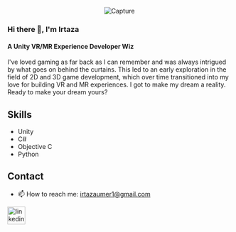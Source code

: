 <p align="center">
  <img src="https://github.com/user-attachments/assets/f59d445a-1c99-4329-a569-6f484bf309fa" alt="Capture" />
</p>

### Hi there 👋, I'm Irtaza 
#### A Unity VR/MR Experience Developer Wiz

I've loved gaming as far back as I can remember and was always intrigued by what goes on behind the curtains. This led to an early exploration in the field of 2D and 3D game development, which over time transitioned into my love for building VR and MR experiences. I got to make my dream a reality. Ready to make your dream yours?

## Skills
- Unity
- C#
- Objective C
- Python

## Contact
- 📫 How to reach me: [irtazaumer1@gmail.com](mailto:irtazaumer1@gmail.com)

[<img src='https://cdn.jsdelivr.net/npm/simple-icons@3.0.1/icons/linkedin.svg' alt='linkedin' height='40'>](https://www.linkedin.com/in/iamirtazaumer/)
